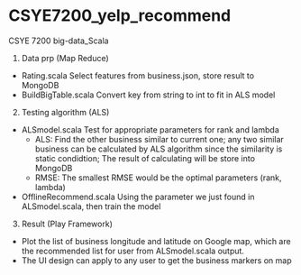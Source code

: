 # CSYE7200_yelp_recommend
CSYE 7200 big-data_Scala
1. Data prp (Map Reduce)
  - Rating.scala Select features from business.json, store result to MongoDB
  - BuildBigTable.scala Convert key from string to int to fit in ALS model
2. Testing algorithm (ALS)
  - ALSmodel.scala Test for appropriate parameters for rank and lambda
    - ALS: Find the other business similar to current one; any two similar business can be calculated by ALS algorithm since the similarity is static condidtion; The result of calculating will be store into MongoDB
    - RMSE: The smallest RMSE would be the optimal parameters (rank, lambda)
  - OfflineRecommend.scala Using the parameter we just found in ALSmodel.scala, then train the model
3. Result (Play Framework)
  - Plot the list of business longitude and latitude on Google map, which are the recommended list for user from ALSmodel.scala output.
  - The UI design can apply to any user to get the business markers on map
